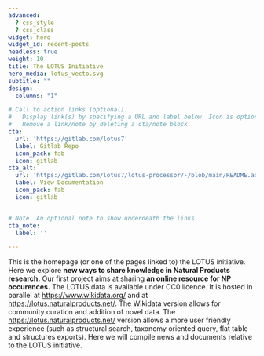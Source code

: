 ```yaml
---
advanced:
  ? css_style
  ? css_class
widget: hero
widget_id: recent-posts
headless: true
weight: 10
title: The LOTUS Initiative
hero_media: lotus_vecto.svg
subtitle: ""
design:
  columns: "1"

# Call to action links (optional).
#   Display link(s) by specifying a URL and label below. Icon is optional for `cta`.
#   Remove a link/note by deleting a cta/note block.
cta:
  url: 'https://gitlab.com/lotus7'
  label: Gitlab Repo
  icon_pack: fab
  icon: gitlab
cta_alt:
  url: 'https://gitlab.com/lotus7/lotus-processor/-/blob/main/README.adoc'
  label: View Documentation
  icon_pack: fab
  icon: gitlab


# Note. An optional note to show underneath the links.
cta_note:
  label: ''

---
```


This is the homepage (or one of the pages linked to) the LOTUS initiative. Here we explore **new ways to share knowledge in Natural Products research.** Our first project aims at sharing **an online resource for NP occurences.** The LOTUS data is available under CC0 licence. It is hosted in parallel at <https://www.wikidata.org/> and at <https://lotus.naturalproducts.net/>. The Wikidata version allows for community curation and addition of novel data. The <https://lotus.naturalproducts.net/> version allows a more user friendly experience (such as structural search, taxonomy oriented query, flat table and structures exports). Here we will compile news and documents relative to the LOTUS initiative. 
